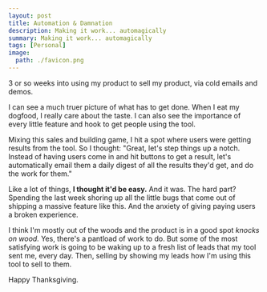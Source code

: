 ```yaml
---
layout: post
title: Automation & Damnation
description: Making it work... automagically
summary: Making it work... automagically
tags: [Personal]
image:
  path: ./favicon.png
---
```


3 or so weeks into using my product to sell my product, via cold emails and demos.

I can see a much truer picture of what has to get done. When I eat my dogfood, I really care about the taste. I can also see the importance of every little feature and hook to get people using the tool.

Mixing this sales and building game, I hit a spot where users were getting results from the tool. So I thought: "Great, let's step things up a notch. Instead of having users come in and hit buttons to get a result, let's automatically email them a daily digest of all the results they'd get, and do the work for them."

Like a lot of things, **I thought it'd be easy.** And it was. The hard part? Spending the last week shoring up all the little bugs that come out of shipping a massive feature like this. And the anxiety of giving paying users a broken experience.

I think I'm mostly out of the woods and the product is in a good spot _knocks on wood._ Yes, there's a pantload of work to do. But some of the most satisfying work is going to be waking up to a fresh list of leads that my tool sent me, every day. Then, selling by showing my leads how I'm using this tool to sell to them.

Happy Thanksgiving.
